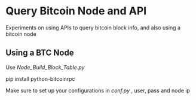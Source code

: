 
Query Bitcoin Node and API
==========================

Experiments on using APIs to query bitcoin block info, and also using a bitcoin node

Using a BTC Node
----------------
Use _Node_Build_Block_Table.py_

pip install python-bitcoinrpc

Make sure to set up your configurations in _conf.py_ , user, pass and node ip
  
  
